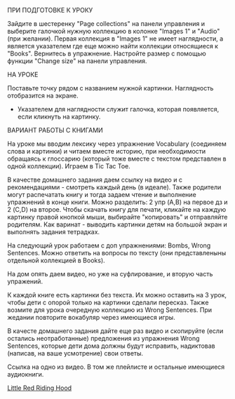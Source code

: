 ПРИ ПОДГОТОВКЕ К УРОКУ

Зайдите в шестеренку "Page collections" на панели управления и выберите галочкой нужную коллекцию в колонке "Images 1" и "Audio" (при желании). Первая коллекция в "Images 1" не имеет наглядности, а является указателем где еще можно найти коллекции относящиеся к "Books". Вернитесь в упражнение. Настройте размер с помощью функции "Change size" на панели управления.

НА УРОКЕ

Поставьте точку рядом с названием нужной картинки. Наглядность отобразится на экране.

* Указателем для наглядности служит галочка, которая появляется, если кликнуть на картинку.

ВАРИАНТ РАБОТЫ С КНИГАМИ

На уроке мы вводим лексику через упражнение Vocabulary (соединяем слова и картинки) и читаем вместе историю, при необходимости обращаясь к глоссарию (который тоже вместе с текстом представлен в одной коллекции). Играем в Tic Tac Toe.

В качестве домашнего задания даем ссылку на видео и с рекомендациями - смотреть каждый день (в идеале). Также родители могут распечатать книгу и тогда задаем чтение и выполнение упражнений в конце книги. Можно разделить: 2 упр (A,B) на первое дз и 2 (C,D) на второе. Чтобы скачать книгу для печати, кликайте на каждую картинку правой кнопкой мыши, выбирайте "копировать" и отправляйте родителям. Как варинат - выводить картинки детям на большой экран и выполнять задания тетрадках.

На следующий урок работаем с доп упражнениями: Bombs, Wrong Sentences. Можно ответить на вопросы по тексту (они представленыны отдельной коллекцией в Books). 

На дом опять даем видео, но уже на суфлирование, и вторую часть упражений. 

К каждой книге есть картинки без текста. Их можно оставить на 3 урок, чтобы дети с опорой только на картинки сделали пересказ. Также возмите для урока очередную коллекцию из Wrong Sentences. При жедании повторите вокабуляр через имеющиеся игры. 

В качесте домашнего задания дайте еще раз видео и скопируйте (если остались неотработанные) предложения из упражнения Wrong Sentences, которые дети дома должны будут исправить, надиктовав (написав, на ваше усмотрение) свои ответы.

Ссылка на одно из видео. В том же плейлисте и остальные имеющиеся аудиокниги.

[Little Red Riding Hood](https://www.youtube.com/watch?v=jbe_IK3ehQg&t=3s)
